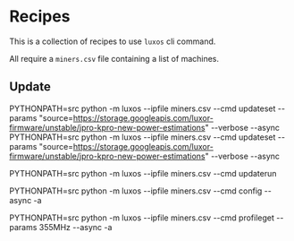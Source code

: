 # Recipes

This is a collection of recipes to use `luxos` cli command.

All require a `miners.csv` file containing a list of machines. 

## Update

PYTHONPATH=src python -m luxos --ipfile miners.csv --cmd updateset --params "source=https://storage.googleapis.com/luxor-firmware/unstable/jpro-kpro-new-power-estimations" --verbose --async
PYTHONPATH=src python -m luxos --ipfile miners.csv --cmd updateset --params "source=https://storage.googleapis.com/luxor-firmware/unstable/jpro-kpro-new-power-estimations" --verbose --async

PYTHONPATH=src python -m luxos --ipfile miners.csv --cmd updaterun

PYTHONPATH=src python -m luxos --ipfile miners.csv --cmd config --async -a

PYTHONPATH=src python -m luxos --ipfile miners.csv --cmd profileget --params  355MHz --async -a


